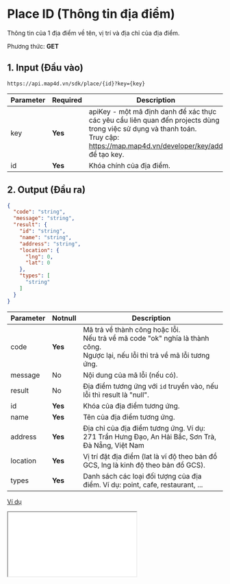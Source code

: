 #  Place ID (Thông tin địa điểm)
Thông tin của 1 địa điểm về tên, vị trí và địa chỉ của địa điểm.

Phương thức: **GET**
## 1. Input (Đầu vào)
```
https://api.map4d.vn/sdk/place/{id}?key={key}
```
| Parameter | Required | Description                                                                                                                                                                       |
|-----------|----------|-----------------------------------------------------------------------------------------------------------------------------------------------------------------------------------|
| key       | **Yes**  | apiKey - một mã định danh để xác thực các yêu cầu liên quan đến projects dùng trong việc sử dụng và thanh toán. <br>Truy cập: https://map.map4d.vn/developer/key/add để tạo key. |
| id        | **Yes**  | Khóa chính của địa điểm.                                                                                                                                                          |
## 2. Output (Đầu ra)
```json
{
  "code": "string",
  "message": "string",
  "result": {
    "id": "string",
    "name": "string",
    "address": "string",
    "location": {
      "lng": 0,
      "lat": 0
    },
    "types": [
      "string"
    ]
  }
}
```
| Parameter | Notnull | Description                                                                                                                       |
|-----------|---------|-----------------------------------------------------------------------------------------------------------------------------------|
| code      | **Yes** | Mã trả về thành công hoặc lỗi.<br>Nếu trả về mã code "ok" nghĩa là thành công.<br>Ngược lại, nếu lỗi thì trả về mã lỗi tương ứng. |
| message   | No      | Nội dung của mã lỗi (nếu có).                                                                                                     |
| result    | No      | Địa điểm tương ứng với `id` truyền vào, nếu lỗi thì result là "null".                                                             |
| id        | **Yes** | Khóa của địa điểm tương ứng.                                                                                                      |
| name      | **Yes** | Tên của địa điểm tương ứng.                                                                                                       |
| address   | **Yes** | Địa chỉ của địa điểm tương ứng. Ví dụ: 271 Trần Hưng Đạo, An Hải Bắc, Sơn Trà, Đà Nẵng, Việt Nam                                  |
| location  | **Yes** | Vị trí đặt địa điểm (lat là vĩ độ theo bản đồ GCS, lng là kinh độ theo bản đồ GCS).                                               |
| types     | **Yes** | Danh sách các loại đối tượng của địa điểm. Ví dụ: point, cafe, restaurant, ...                                                    |

[Ví dụ](./examples/v1.0/placedetail.html)
<iframe src="./examples/v1.0/placedetail.html"> </iframe>
